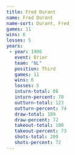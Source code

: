 ```yaml
---
title: Fred Durant
name: Fred Durant
name-sort: Durant, Fred
games: 11
wins: 6
losses: 5
years:
 - year: 1986
   event: Brier
   team: "NL"
   position: Third
   games: 11
   wins: 6
   losses: 5
   inturn-total: 86
   inturn-percent: 70
   outturn-total: 123
   outturn-percent: 74
   draw-total: 109
   draw-percent: 72
   takeout-total: 100
   takeout-percent: 73
   shots-total: 209
   shots-percent: 72
---
```

